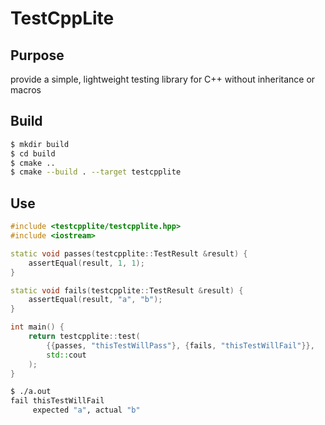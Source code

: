 # TestCppLite

## Purpose
provide a simple, lightweight testing library for C++ without inheritance or macros

## Build
```bash
$ mkdir build
$ cd build
$ cmake ..
$ cmake --build . --target testcpplite
```

## Use
```c++
#include <testcpplite/testcpplite.hpp>
#include <iostream>

static void passes(testcpplite::TestResult &result) {
    assertEqual(result, 1, 1);
}

static void fails(testcpplite::TestResult &result) {
    assertEqual(result, "a", "b");
}

int main() {
    return testcpplite::test(
        {{passes, "thisTestWillPass"}, {fails, "thisTestWillFail"}},
        std::cout
    );
}
```

```bash
$ ./a.out
fail thisTestWillFail
     expected "a", actual "b"
```
